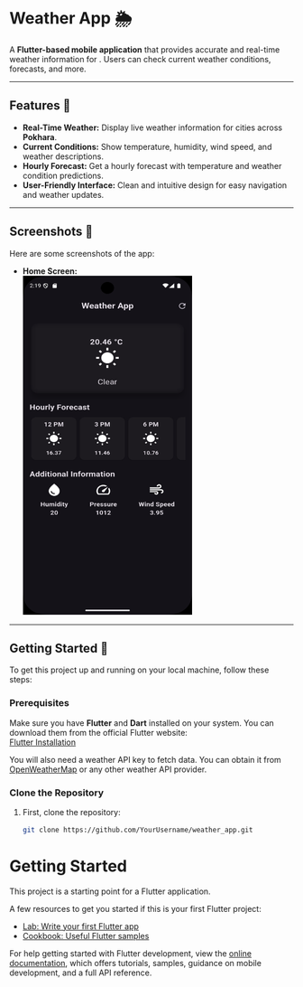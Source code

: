 # Weather App 🌦️

A **Flutter-based mobile application** that provides accurate and real-time weather information for . Users can check current weather conditions, forecasts, and more.

---

## Features 🚀

- **Real-Time Weather:** Display live weather information for cities across **Pokhara**.
- **Current Conditions:** Show temperature, humidity, wind speed, and weather descriptions.
- **Hourly Forecast:** Get a hourly forecast with temperature and weather condition predictions.
- **User-Friendly Interface:** Clean and intuitive design for easy navigation and weather updates.

---

## Screenshots 📸

Here are some screenshots of the app:

- **Home Screen:**  
  <img src="https://github.com/Sandy99098/Weather_App/blob/main/screenshots/Home%20Screen.png" width="300" height="600" />
  

---

## Getting Started 🚗

To get this project up and running on your local machine, follow these steps:

### Prerequisites

Make sure you have **Flutter** and **Dart** installed on your system. You can download them from the official Flutter website:  
[Flutter Installation](https://flutter.dev/docs/get-started/install)

You will also need a weather API key to fetch data. You can obtain it from [OpenWeatherMap](https://openweathermap.org/api) or any other weather API provider.

### Clone the Repository

1. First, clone the repository:
   ```bash
   git clone https://github.com/YourUsername/weather_app.git
# Getting Started

This project is a starting point for a Flutter application.

A few resources to get you started if this is your first Flutter project:

- [Lab: Write your first Flutter app](https://docs.flutter.dev/get-started/codelab)
- [Cookbook: Useful Flutter samples](https://docs.flutter.dev/cookbook)

For help getting started with Flutter development, view the
[online documentation](https://docs.flutter.dev/), which offers tutorials,
samples, guidance on mobile development, and a full API reference.
